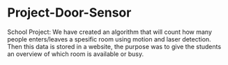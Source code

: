 Project-Door-Sensor
===================
School Project: 
We have created an algorithm that will count how many people enters/leaves a spesific room using motion and laser detection. Then this data is stored in a website, the purpose was to give the students an overview of which room is available or busy.   
